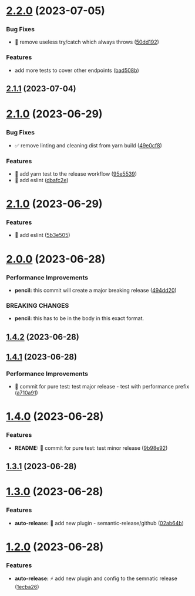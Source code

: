 # [2.2.0](https://github.com/safaa-alnabulsi/todo-api/compare/v2.1.1...v2.2.0) (2023-07-05)


### Bug Fixes

* :art: remove useless try/catch which always throws ([50dd192](https://github.com/safaa-alnabulsi/todo-api/commit/50dd19295293ffef4e37bf282bece762335282a2))


### Features

* add more tests to cover other endpoints ([bad508b](https://github.com/safaa-alnabulsi/todo-api/commit/bad508b5c47e27e6adf90d012b86b8e5b8eb78fb))

## [2.1.1](https://github.com/safaa-alnabulsi/todo-api/compare/v2.1.0...v2.1.1) (2023-07-04)

# [2.1.0](https://github.com/safaa-alnabulsi/todo-api/compare/v2.0.0...v2.1.0) (2023-06-29)


### Bug Fixes

* :white_check_mark: remove linting and cleaning dist from yarn build ([49e0cf8](https://github.com/safaa-alnabulsi/todo-api/commit/49e0cf8e78ade86c6402c1170cc55b6e1ad40801))


### Features

* :green_heart: add yarn test to the release workflow ([95e5539](https://github.com/safaa-alnabulsi/todo-api/commit/95e55396d2d1b7eb8cc6eb488392045570d5ddd0))
* 🎨 add eslint ([dbafc2e](https://github.com/safaa-alnabulsi/todo-api/commit/dbafc2e6fa97b6208fb25acf641efd66bb60fc17))

# [2.1.0](https://github.com/safaa-alnabulsi/todo-api/compare/v2.0.0...v2.1.0) (2023-06-29)


### Features

* :art: add eslint ([5b3e505](https://github.com/safaa-alnabulsi/todo-api/commit/5b3e505a4dce9b221f63ff5a356d45200f40b990))

# [2.0.0](https://github.com/safaa-alnabulsi/todo-api/compare/v1.4.2...v2.0.0) (2023-06-28)


### Performance Improvements

* **pencil:** this commit will create a major breaking release ([494dd20](https://github.com/safaa-alnabulsi/todo-api/commit/494dd20a79364e0bed48fe912a543afed94e67ed))


### BREAKING CHANGES

* **pencil:** this has to be in the body in this exact format.

## [1.4.2](https://github.com/safaa-alnabulsi/todo-api/compare/v1.4.1...v1.4.2) (2023-06-28)

## [1.4.1](https://github.com/safaa-alnabulsi/todo-api/compare/v1.4.0...v1.4.1) (2023-06-28)


### Performance Improvements

* :test_tube: commit for pure test: test major release - test with performance prefix ([a710a91](https://github.com/safaa-alnabulsi/todo-api/commit/a710a9143224ead5444f19d5416e56c61c2de737))

# [1.4.0](https://github.com/safaa-alnabulsi/todo-api/compare/v1.3.1...v1.4.0) (2023-06-28)


### Features

* **README:** :test_tube: commit for pure test: test minor release ([9b98e92](https://github.com/safaa-alnabulsi/todo-api/commit/9b98e92258284e688452c5f281efbc173058dc27))

## [1.3.1](https://github.com/safaa-alnabulsi/todo-api/compare/v1.3.0...v1.3.1) (2023-06-28)

# [1.3.0](https://github.com/safaa-alnabulsi/todo-api/compare/v1.2.0...v1.3.0) (2023-06-28)


### Features

* **auto-release:** :lipstick: add new plugin - semantic-release/github ([02ab64b](https://github.com/safaa-alnabulsi/todo-api/commit/02ab64b03f39bdcd4763c0d47029c05c1eb8b8a5))

# [1.2.0](https://github.com/safaa-alnabulsi/todo-api/compare/v1.1.1...v1.2.0) (2023-06-28)


### Features

* **auto-release:** :zap: add new plugin and config to the semnatic release ([1ecba26](https://github.com/safaa-alnabulsi/todo-api/commit/1ecba2623defea1bbb9592b65d30296847327932))
